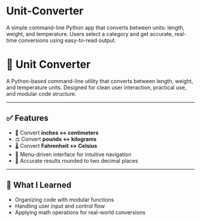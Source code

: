 # Unit-Converter
A simple command-line Python app that converts between units: length, weight, and temperature. Users select a category and get accurate, real-time conversions using easy-to-read output.
# 🔄 Unit Converter

A Python-based command-line utility that converts between length, weight, and temperature units. Designed for clean user interaction, practical use, and modular code structure.

---

## ✅ Features

- 📏 Convert **inches ↔ centimeters**
- ⚖️ Convert **pounds ↔ kilograms**
- 🌡 Convert **Fahrenheit ↔ Celsius**
- 🧠 Menu-driven interface for intuitive navigation
- 🎯 Accurate results rounded to two decimal places

---

## 🧠 What I Learned

- Organizing code with modular functions
- Handling user input and control flow
- Applying math operations for real-world conversions
